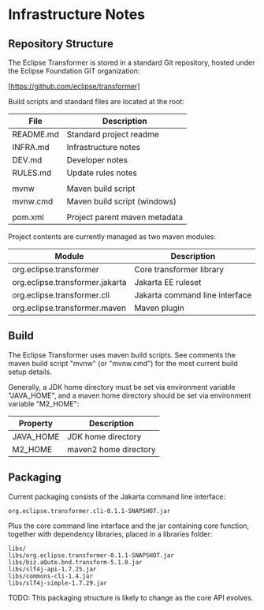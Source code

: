 # Infrastructure Notes

## Repository Structure

The Eclipse Transformer is stored in a standard Git repository, hosted under the Eclipse Foundation GIT organization:

  [https://github.com/eclipse/transformer]

Build scripts and standard files are located at the root:

| File      | Description                  |
|-----------|------------------------------|
| README.md | Standard project readme      |
| INFRA.md  | Infrastructure notes         |
| DEV.md    | Developer notes              |
| RULES.md  | Update rules notes           |
|           |                              |   
| mvnw      | Maven build script           |
| mvnw.cmd  | Maven build script (windows) |
|           |
| pom.xml   | Project parent maven metadata

Project contents are currently managed as two maven modules:

| Module                          | Description                                     |
|---------------------------------|-------------------------------------------------|
| org.eclipse.transformer         | Core transformer library                        |
| org.eclipse.transformer.jakarta | Jakarta EE ruleset                              |
| org.eclipse.transformer.cli     | Jakarta command line interface                  |
| org.eclipse.transformer.maven   | Maven plugin                                    |

## Build

The Eclipse Transformer uses maven build scripts.  See comments the maven build script "mvnw" (or "mvnw.cmd") for the most current build setup details.

Generally, a JDK home directory must be set via environment variable "JAVA_HOME", and a maven home directory should be set via environment variable "M2_HOME":

| Property  | Description           |
|-----------|-----------------------|
| JAVA_HOME | JDK home directory    |
| M2_HOME   | maven2 home directory |

## Packaging

Current packaging consists of the Jakarta command line interface:

    org.eclipse.transformer.cli-0.1.1-SNAPSHOT.jar

Plus the core command line interface and the jar containing core function, together with dependency libraries, placed in a libraries folder:

    libs/
    libs/org.eclipse.transformer-0.1.1-SNAPSHOT.jar
    libs/biz.aQute.bnd.transform-5.1.0.jar
    libs/slf4j-api-1.7.25.jar
    libs/commons-cli-1.4.jar
    libs/slf4j-simple-1.7.29.jar

TODO: This packaging structure is likely to change as the core API evolves.
